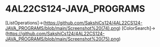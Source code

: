 # 4AL22CS124-JAVA_PROGRAMS
[ListOperations]->(https://github.com/SakshiCs124/4AL22CS124-JAVA_PROGRAMS/blob/main/Screenshot%20(74).png)
[ColorSearch]->(https://github.com/SakshiCs124/4AL22CS124-JAVA_PROGRAMS/blob/main/Screenshot%20(75).png)

